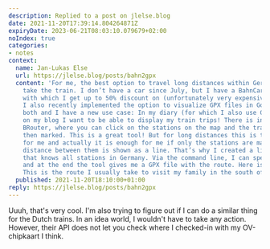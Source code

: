 ```yaml
---
description: Replied to a post on jlelse.blog
date: 2021-11-20T17:39:14.804264871Z
expiryDate: 2023-06-21T08:03:10.079679+02:00
noIndex: true
categories:
- notes
context:
  name: Jan-Lukas Else
  url: https://jlelse.blog/posts/bahn2gpx
  content: 'For me, the best option to travel long distances within Germany is to
    take the train. I don’t have a car since July, but I have a BahnCard 50 for years,
    with which I get up to 50% discount on (unfortunately very expensive!) train tickets.
    I also recently implemented the option to visualize GPX files in GoBlog. Now combine
    both and I have a new use case: In my diary (for which I also use GoBlog) and
    on my blog I want to be able to display my train trips! There is indeed the tool
    BRouter, where you can click on the stations on the map and the train route is
    then marked. This is a great tool! But for long distances this is too much work
    for me and actually it is enough for me if only the stations are marked and the
    distance between them is shown as a line. That’s why I created a little tool (Bahn2GPX)
    that knows all stations in Germany. Via the command line, I can specify all stations
    and at the end the tool gives me a GPX file with the route. Here is an example:
    This is the route I usually take to visit my family in the south of Germany.'
  published: 2021-11-20T18:10:00+01:00
reply: https://jlelse.blog/posts/bahn2gpx
---
```


Uuuh, that's very cool. I'm also trying to figure out if I can do a similar thing for the Dutch trains. In an idea world, I wouldn't have to take any action. However, their API does not let you check where I checked-in with my OV-chipkaart I think.
